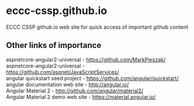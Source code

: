 # eccc-cssp.github.io
ECCC CSSP github.io web site for quick access of important github content

## Other links of importance
aspnetcore-angular2-universal - https://github.com/MarkPieszak/ <br>
aspnetcore-angular2-universal - https://github.com/aspnet/JavaScriptServices/ <br>
angular quickstart seed project - https://github.com/angular/quickstart/ <br>
angular documentation web site - http://angular.io/ <br>
Angular Material 2 - http://github.com/angular/material2/ <br>
Angular Material 2 demo web site - https://material.angular.io/ <br>
